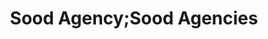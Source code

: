 ---
title: "Sood Agency;Sood Agencies"
url: /palampur/sood-agency-sood-agencies/
shop: convenience
---